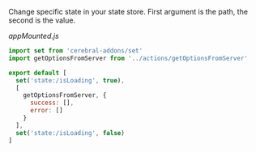 Change specific state in your state store. First argument is the path, the second is the value.

*appMounted.js*
```javascript
import set from 'cerebral-addons/set'
import getOptionsFromServer from '../actions/getOptionsFromServer'

export default [
  set('state:/isLoading', true),
  [
    getOptionsFromServer, {
      success: [],
      error: []
    }
  ],
  set('state:/isLoading', false)
]
```
